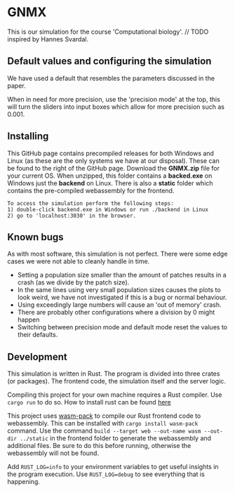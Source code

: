 # GNMX
This is our simulation for the course 'Computational biology'. 
// TODO
inspired by Hannes Svardal.

## Default values and configuring the simulation
We have used a default that resembles the parameters discussed in the paper. 

When in need for more precision, use the 'precision mode' at the top,
this will turn the sliders into input boxes which allow for more precision such as 0.001.

## Installing
This GitHub page contains precompiled releases for both Windows and Linux (as these are the only systems we have at our disposal). 
These can be found to the right of the GitHub page. Download the **GNMX.zip** file for your current OS. 
When unzipped, this folder contains a **backed.exe** on Windows just the **backend** on Linux.
There is also a **static** folder which contains the pre-compiled webassembly for the frontend.

```
To access the simulation perform the following steps:
1) double-click backend.exe in Windows or run ./backend in Linux
2) go to 'localhost:3030' in the browser. 
```

## Known bugs
As with most software, this simulation is not perfect. There were some edge cases we were not able to cleanly handle in time.
- Setting a population size smaller than the amount of patches results in a crash (as we divide by the patch size).
- In the same lines using very small population sizes causes the plots to look weird, we have not investigated if this is a bug or normal behaviour.
- Using exceedingly large numbers will cause an 'out of memory' crash.
- There are probably other configurations where a division by 0 might happen
- Switching between precision mode and default mode reset the values to their defaults.

## Development
This simulation is written in Rust. The program is divided into three crates (or packages). 
The frontend code, the simulation itself and the server logic.

Compiling this project for your own machine requires a Rust compiler. Use ``cargo run`` to do so.
How to install rust can be found [here](https://www.rust-lang.org/tools/install)

This project uses [wasm-pack](https://github.com/rustwasm/wasm-pack) to compile our Rust frontend code to webassembly.
This can be installed with ``cargo install wasm-pack`` command.
Use the command ``build --target web --out-name wasm --out-dir ../static`` in the frontend folder to generate the webassembly and additional files.
Be sure to do this before running, otherwise the webassembly will not be found.

Add ``RUST_LOG=info`` to your environment variables to get useful insights in the program execution.
Use ``RUST_LOG=debug`` to see everything that is happening.